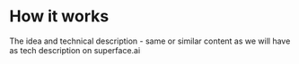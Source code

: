 # How it works

The idea and technical description - same or similar content as we will have as tech description on superface.ai
